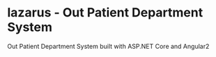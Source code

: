 # **lazarus** - Out Patient Department System
Out Patient Department System built with ASP.NET Core and Angular2


